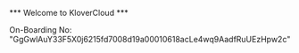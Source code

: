 *** Welcome to KloverCloud ***

On-Boarding No: &#34;GgGwlAuY33F5X0j6215fd7008d19a00010618acLe4wq9AadfRuUEzHpw2c&#34;
